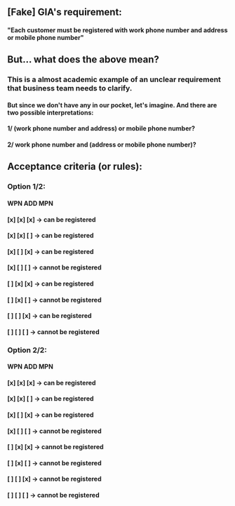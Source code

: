 ## [Fake] GIA's requirement:
#### "Each customer must be registered with work phone number and address or mobile phone number"

## But... what does the above mean?
### This is a almost academic example of an unclear requirement that business team needs to clarify.
#### But since we don't have any in our pocket, let's imagine. And there are two possible interpretations:
####       1/ (work phone number and address) or mobile phone number?
####       2/ work phone number and (address or mobile phone number)?

## Acceptance criteria (or rules):
### Option 1/2:
####    WPN ADD MPN
####    [x] [x] [x] -> can be registered
####    [x] [x] [ ] -> can be registered
####    [x] [ ] [x] -> can be registered
####    [x] [ ] [ ] -> cannot be registered
####    [ ] [x] [x] -> can be registered
####    [ ] [x] [ ] -> cannot be registered
####    [ ] [ ] [x] -> can be registered
####    [ ] [ ] [ ] -> cannot be registered

### Option 2/2:
####    WPN ADD MPN
####    [x] [x] [x] -> can be registered
####    [x] [x] [ ] -> can be registered
####    [x] [ ] [x] -> can be registered
####    [x] [ ] [ ] -> cannot be registered
####    [ ] [x] [x] -> cannot be registered
####    [ ] [x] [ ] -> cannot be registered
####    [ ] [ ] [x] -> cannot be registered
####    [ ] [ ] [ ] -> cannot be registered
